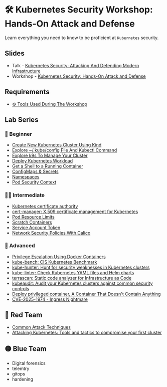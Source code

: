 # 🛠️ Kubernetes Security Workshop: Hands-On Attack and Defense

Learn everything you need to know to be proficient at `Kubernetes` security.

## Slides

- Talk - [Kubernetes Security: Attacking And Defending Modern Infrastructure](./resources/Kubernetes%20Security_%20Attacking%20And%20Defending%20Modern%20Infrastructure.pdf)
- Workshop - [Kubernetes Security: Hands-On Attack and Defense](https://docs.google.com/presentation/d/1algz44C9d2YFCHO3epScPzaEChJqBY2JijIjTtBnt7c/)

## Requirements

- [⚙️ Tools Used During The Workshop](./requirements.md)

## Lab Series

### 👶 Beginner

- [Create New Kubernetes Cluster Using Kind](./labs/create-cluster/README.md)
- [Explore ~/.kube/config File And Kubectl Command](./labs/explore-kubeconfig/README.md)
- [Explore k9s To Manage Your Cluster](./labs/explore-k9s/README.md)
- [Deploy Kubernetes Workload](./labs/deploy-workload/README.md)
- [Get a Shell to a Running Container](./labs/get-shell/README.md)
- [ConfigMaps & Secrets](./labs/configmaps-secrets/README.md)
- [Namespaces](./labs/namespaces/README.md)
- [Pod Security Context](./labs/pod-security-context/README.md)

### 👩‍💻 Intermediate

- [Kubernetes certificate authority](./labs/k8s-cert-authority/README.md)
- [cert-manager: X.509 certificate management for Kubernetes](./labs/cert-manager/README.md)
- [Pod Resource Limits](./labs/resource-limits/README.md)
- [Scratch Containers](./labs/scratch-containers/README.md)
- [Service Account Token](./labs/service-account-token/README.md)
- [Network Security Policies With Calico](./labs/network-policies-calico/README.md)

### 🥷 Advanced

- [Privilege Escalation Using Docker Containers](./labs/docker-privilege-escalation/README.md)
- [kube-bench: CIS Kubernetes Benchmark](./labs/kube-bench/README.md)
- [kube-hunter: Hunt for security weaknesses in Kubernetes clusters](./labs/kube-hunter/README.md)
- [kube-linter: Check Kubernetes YAML files and Helm charts](./labs/kube-linter/README.md)
- [terrascan: Static code analyzer for Infrastructure as Code](./labs/terrascan/README.md)
- [kubeaudit: Audit your Kubernetes clusters against common security controls](./labs/kubeaudit/README.md)
- [Deploy privileged container, A Container That Doesn't Contain Anything](./labs/privileged-container/README.md)
- [CVE-2025-1974 - Ingress Nightmare](./labs/ingress-nightmare/README.md)

## 🔴 Red Team

- [Common Attack Techniques](./red-team.md)
- [Attacking Kubernetes: Tools and tactics to compromise your first cluster](https://labs.iximiuz.com/trainings/kubernetes-security-workshop-hands-on-attack-and-defense-e925c0d3)

## 🟡 Blue Team

- Digital forensics
- telemtry
- gitops
- hardening
